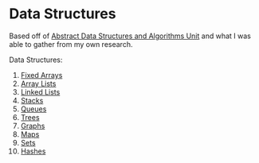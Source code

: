 # Data Structures

Based off of [Abstract Data Structures and Algorithms Unit](https://github.com/Devbootcamp/data-structures-and-algorithms-unit) and what I was able to gather from my own research.

Data Structures:

 1. [Fixed Arrays](/challenges/fixed_array.rb)
 2. [Array Lists](/challenges/array_list.rb)
 3. [Linked Lists](/challenges/linked_list.rb)
 4.  [Stacks](/challenges/stack.rb)
 5.  [Queues](/challenges/queue.rb)
 6.  [Trees](/challenges/tree.rb)
 7.  [Graphs](/challenges/node.rb)
 8.  [Maps](/challenges/map.rb)
 9.  [Sets](/challenges/set.rb)
 10.  [Hashes](/challenges/hash.rb)

